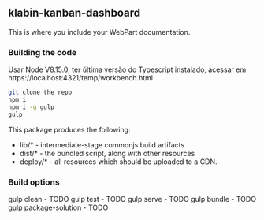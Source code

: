 ## klabin-kanban-dashboard

This is where you include your WebPart documentation.

### Building the code

Usar Node V8.15.0, ter última versão do Typescript instalado, acessar em https://localhost:4321/temp/workbench.html

```bash
git clone the repo
npm i
npm i -g gulp
gulp
```

This package produces the following:

* lib/* - intermediate-stage commonjs build artifacts
* dist/* - the bundled script, along with other resources
* deploy/* - all resources which should be uploaded to a CDN.

### Build options

gulp clean - TODO
gulp test - TODO
gulp serve - TODO
gulp bundle - TODO
gulp package-solution - TODO
